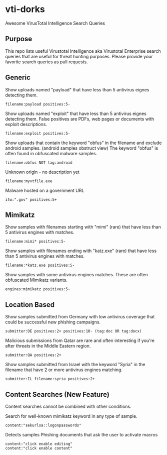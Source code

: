 # vti-dorks
Awesome VirusTotal Intelligence Search Queries

## Purpose

This repo lists useful Virustotal Intelligence aka Virustotal Enterprise search queries that are useful for threat hunting purposes. Please provide your favorite search queries as pull requests. 

## Generic
Show uploads named "payload" that have less than 5 antivirus eignes detecting them.
```
filename:payload positives:5-
```
Show uploads named "exploit" that have less than 5 antivirus eignes detecting them. False positives are PDFs, web pages or documents with exploit descriptions.
```
filename:exploit positives:5-
```
Show uploads that contain the keyword "obfus" in the filename and exclude android samples. (android samples obstruct view) The keyword "obfus" is often found in obfuscated malware samples. 
```
filename:obfus NOT tag:android
```
Unknown origin - no description yet 
```
filename:myvtfile.exe
```
Malware hosted on a government URL
```
itw:".gov" positives:5+
```

## Mimikatz
Show samples with filenames starting with "mimi" (rare) that have less than 5 antivirus engines with matches. 
```
filename:mimi* positives:5-
```
Show samples with filenames ending with "katz.exe" (rare) that have less than 5 antivirus engines with matches. 
```
filename:*katz.exe positives:5-
```
Show samples with some antivirus engines matches. These are often obfuscated Mimikatz variants.
```
engines:mimikatz positives:5-
```

## Location Based
Show samples submitted from Germany with low antivirus coverage that could be successful new phishing campaigns.  
```
submitter:DE positives:2+ positives:10- (tag:doc OR tag:docx)
```
Malicious submissions from Qatar are rare and often interesting if you're after threats in the Middle Eastern region. 
```
submitter:QA positives:2+
```
Show samples submitted from Israel with the keyword "Syria" in the filename that have 2 or more antivirus engines matching. 
```
submitter:IL filename:syria positives:2+
```

## Content Searches (New Feature)

Content searches cannot be combined with other conditions. 

Search for well-known mimikatz keyword in any type of sample. 
```
content:"sekurlsa::logonpasswords"
```
Detects samples Phishing documents that ask the user to activate macros
```
content:"click enable editing"
content:"click enable content"
```


